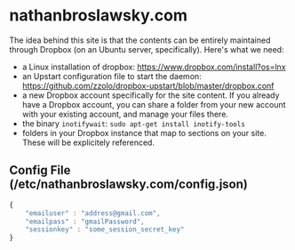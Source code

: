 nathanbroslawsky.com
=========

The idea behind this site is that the contents can be entirely maintained through Dropbox (on an Ubuntu server, specifically). Here's what we need:

* a Linux installation of dropbox: https://www.dropbox.com/install?os=lnx
* an Upstart configuration file to start the daemon: https://github.com/zzolo/dropbox-upstart/blob/master/dropbox.conf
* a new Dropbox account specifically for the site content. If you already have a Dropbox account, you can share a folder from your new account with your existing account, and manage your files there.
* the binary `inotifywait`: `sudo apt-get install inotify-tools`
* folders in your Dropbox instance that map to sections on your site. These will be explicitely referenced.

Config File (/etc/nathanbroslawsky.com/config.json)
--------------------------------------------

```javascript
{
	"emailuser" : "address@gmail.com",
	"emailpass" : "gmailPassword",
	"sessionkey" : "some_session_secret_key"
}
```
